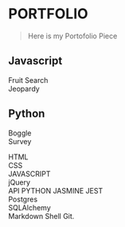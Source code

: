 # PORTFOLIO

>Here is my Portofolio Piece

Javascript  
---  
Fruit Search  
Jeopardy  



Python  
---  
Boggle  
Survey   

HTML  
CSS  
JAVASCRIPT  
jQuery  
API 
PYTHON 
JASMINE 
JEST  
Postgres  
SQLAlchemy  
Markdown
Shell
Git. 

